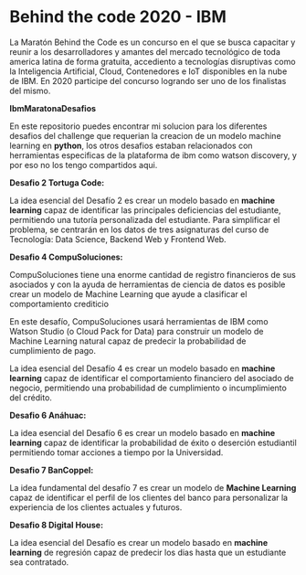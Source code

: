 # Behind the code 2020 - IBM

La Maratón Behind the Code es un concurso en el que se busca capacitar y reunir a los desarrolladores y amantes del mercado tecnológico de toda america latina de forma gratuita, accediento a tecnologías  disruptivas como la Inteligencia Artificial, Cloud, Contenedores e IoT disponibles en la nube de IBM. En 2020 participe del concurso logrando ser uno de los finalistas del mismo.


<b>IbmMaratonaDesafios</b>

En este repositorio puedes encontrar mi solucion para los diferentes desafios del challenge que requerian la creacion de un modelo machine learning en <b>python</b>, los otros desafios estaban relacionados con herramientas especificas de la plataforma de ibm como watson discovery, y por eso no los tengo compartidos aqui.



<b>Desafio 2 Tortuga Code:</b>

La idea esencial del Desafío 2 es crear un modelo basado en <b>machine learning</b> capaz de identificar las principales deficiencias del estudiante, permitiendo una tutoría personalizada del estudiante. Para simplificar el problema, se centrarán en los datos de tres asignaturas del curso de Tecnología: Data Science, Backend Web y Frontend Web.


<b>Desafio 4 CompuSoluciones:</b>

CompuSoluciones tiene una enorme cantidad de registro financieros de sus asociados y con la ayuda de herramientas de ciencia de datos es posible crear un modelo de Machine Learning que ayude a clasificar el comportamiento crediticio

En este desafío, CompuSoluciones usará herramientas de IBM como Watson Studio (o Cloud Pack for Data) para construir un modelo de Machine Learning natural capaz de predecir la probabilidad de cumplimiento de pago.

La idea esencial del Desafío 4 es crear un modelo basado en <b>machine learning</b> capaz de identificar el comportamiento financiero del asociado de negocio, permitiendo una probabilidad de cumplimiento o incumplimiento del crédito.


<b>Desafio 6 Anáhuac:</b>

La idea esencial del Desafío 6 es crear un modelo basado en <b>machine learning</b> capaz de identificar la probabilidad de éxito o deserción estudiantil permitiendo tomar acciones a tiempo por la Universidad.

<b>Desafio 7 BanCoppel:</b>

La idea fundamental del desafío 7 es crear un modelo de <b>Machine Learning</b> capaz de identificar el perfil de los clientes del banco para personalizar la experiencia de los clientes actuales y futuros.

<b>Desafio 8 Digital House:</b>

La idea esencial del Desafío es crear un modelo basado en <b>machine learning</b> de regresión capaz de predecir los dias hasta que un estudiante sea contratado.


